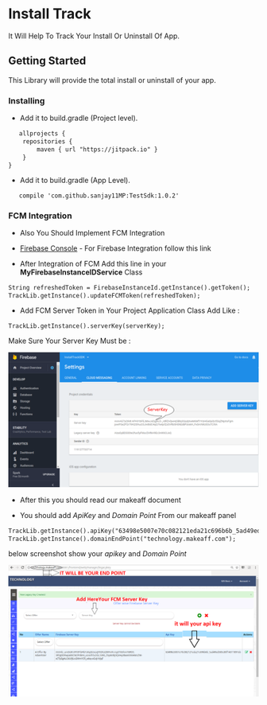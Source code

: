# Install Track
   It Will Help To Track Your Install Or Uninstall Of App.
## Getting Started
   This Library will provide the total install or uninstall of your app.
### Installing
   * Add it to build.gradle (Project level).
   
```
   allprojects {
    repositories {
        maven { url "https://jitpack.io" }
    }
}
```

   * Add it to build.gradle (App Level).

```
   compile 'com.github.sanjay11MP:TestSdk:1.0.2'
   ```
### FCM Integration
   * Also You Should Implement FCM Integration 
   
* [Firebase Console](https://firebase.google.com/) - For Firebase Integration follow this link

* After Integration of FCM Add this line in your **MyFirebaseInstanceIDService** Class 
```
String refreshedToken = FirebaseInstanceId.getInstance().getToken();
TrackLib.getInstance().updateFCMToken(refreshedToken);
```
* Add FCM Server Token in Your Project Application Class
Add Like : 

```
TrackLib.getInstance().serverKey(serverKey);
```
Make Sure Your Server Key Must be : 

![serverkey](https://github.com/sanjay11MP/TestSdk/blob/newsdk/app/src/main/res/drawable/server_key.png)

* After this you should read our makeaff document 

* You should add *ApiKey* and *Domain Point* From  our makeaff panel

```
TrackLib.getInstance().apiKey("63498e5007e70c082121eda21c696b6b_5ad49ed585c80f14511897eb");
TrackLib.getInstance().domainEndPoint("technology.makeaff.com");
```
below screenshot show your *apikey* and *Domain Point* 

![makeaff](https://github.com/sanjaymobpair/InstallTrack/blob/newsdk/app/src/main/res/drawable/addserverkey.png)
